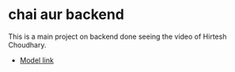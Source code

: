 # chai aur backend

This is a main project on backend done seeing the video of Hirtesh Choudhary.
- [Model link](https://app.eraser.io/workspace/YtPqZ1VogxGy1jzIDkzj)